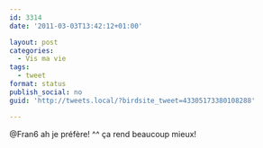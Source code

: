 ```yaml
---
id: 3314
date: '2011-03-03T13:42:12+01:00'

layout: post
categories:
  - Vis ma vie
tags:
  - tweet
format: status
publish_social: no
guid: 'http://tweets.local/?birdsite_tweet=43305173380108288'

---
```


@Fran6 ah je préfère! ^^ ça rend beaucoup mieux!